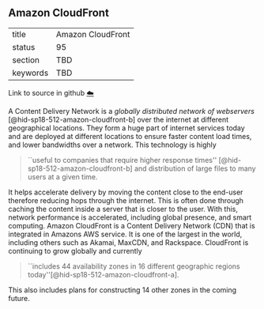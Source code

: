 ## Amazon CloudFront


|          |                   |
| -------- | ----------------- |
| title    | Amazon CloudFront |
| status   | 95                |
| section  | TBD               |
| keywords | TBD               |

Link to source in github [:cloud:](https://github.com/cloudmesh/technologies/blob/master/chapters/incomming/abstract-amazon-cloudfront.md)



A Content Delivery Network is a *globally distributed network of
webservers* [@hid-sp18-512-amazon-cloudfront-b] over the internet at
different geographical locations. They form a huge part of internet
services today and are deployed at different locations to ensure faster
content load times, and lower bandwidths over a network. This technology
is highly

> ``useful to companies that require higher response
> times'' [@hid-sp18-512-amazon-cloudfront-b] and distribution of
> large files to many users at a given time.

It helps accelerate delivery by
moving the content close to the end-user therefore reducing hops through
the internet. This is often done through caching the content inside a
server that is closer to the user. With this, network performance is
accelerated, including global presence, and smart computing. Amazon
CloudFront is a Content Delivery Network (CDN) that is integrated in
Amazons AWS service. It is one of the largest in the world, including
others such as Akamai, MaxCDN, and Rackspace. CloudFront is continuing
to grow globally and currently

> ``includes 44 availability zones in 16 different geographic regions
> today''[@hid-sp18-512-amazon-cloudfront-a].


This also includes plans for constructing 14 other zones in the coming
future.
